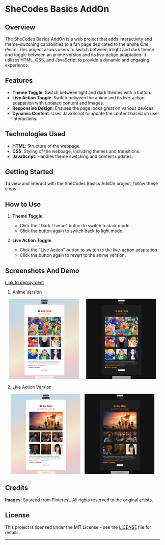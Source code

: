 # SheCodes Basics AddOn

## Overview

The SheCodes Basics AddOn is a web project that adds interactivity and theme-switching capabilities to a fan page dedicated to the anime *One Piece*. This project allows users to switch between a light and dark theme and toggle between an anime version and its live-action adaptation. It utilizes HTML, CSS, and JavaScript to provide a dynamic and engaging experience.

## Features

- **Theme Toggle**: Switch between light and dark themes with a button.
- **Live Action Toggle**: Switch between the anime and its live-action adaptation with updated content and images.
- **Responsive Design**: Ensures the page looks great on various devices.
- **Dynamic Content**: Uses JavaScript to update the content based on user interactions.

## Technologies Used

- **HTML**: Structure of the webpage.
- **CSS**: Styling of the webpage, including themes and transitions.
- **JavaScript**: Handles theme switching and content updates.

## Getting Started

To view and interact with the SheCodes Basics AddOn project, follow these steps:


## How to Use

1. **Theme Toggle**:
   - Click the "Dark Theme" button to switch to dark mode.
   - Click the button again to switch back to light mode.

2. **Live Action Toggle**:
   - Click the "Live Action" button to switch to the live-action adaptation.
   - Click the button again to revert to the anime version.

## Screenshots And Demo
[Link to deployment](https://s3.amazonaws.com/shecodesio-production/challenge_submissions/files/002/367/709/original/Final_Basics_Addons.html?1726162443)
1. Anime Version
<p align="center">
  <img src="./Assests/Anime_light.jpeg" alt="One Piece Anime Light Theme" width="45%" style="margin-right: 20px;" />
  <img src="./Assests/Anime_dark.jpeg" alt="One Piece Anime Dark Theme" width="45%" />
</p>

2. Live Action Version

<p align="center">
  <img src="./Assests/Live-action_light.jpeg" alt="One Piece Live Action Light Theme" width="45%" style="margin-right: 10px;" />
  <img src="./Assests/Live-action_dark.jpeg" alt="One Piece Live Action Dark Theme" width="45%" />
</p>

## Credits
**Images**: Sourced from Pinterest. All rights reserved to the original artists.


## License

This project is licensed under the MIT License - see the [LICENSE](LICENSE) file for details.

---

